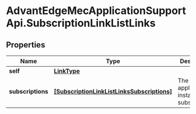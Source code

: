 # AdvantEdgeMecApplicationSupportApi.SubscriptionLinkListLinks

## Properties
Name | Type | Description | Notes
------------ | ------------- | ------------- | -------------
**self** | [**LinkType**](LinkType.md) |  | 
**subscriptions** | [**[SubscriptionLinkListLinksSubscriptions]**](SubscriptionLinkListLinksSubscriptions.md) | The MEC application instance&#39;s subscriptions | [optional] 


